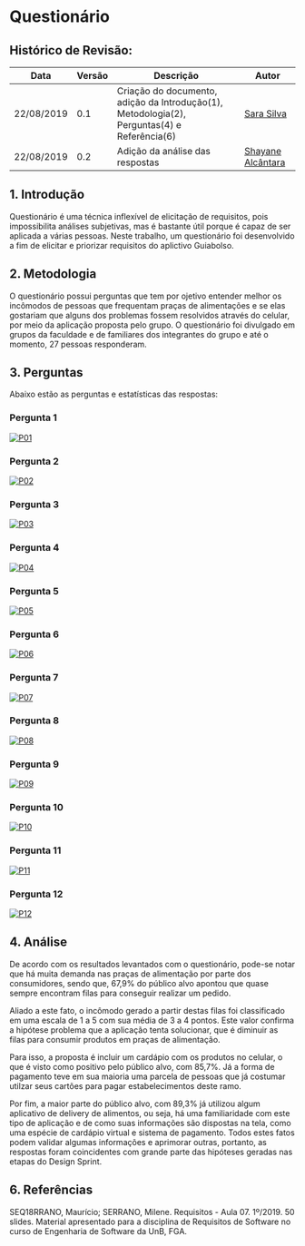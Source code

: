 # Questionário 
  
## Histórico de Revisão:

|Data|Versão|Descrição|Autor|
|-|-|-|-|
|22/08/2019|0.1|Criação do documento, adição da Introdução(1), Metodologia(2), Perguntas(4) e Referência(6) | [Sara Silva](https://github.com/silvasara) |
|22/08/2019|0.2|Adição da análise das respostas| [Shayane Alcântara](https://github.com/shayanealcantara)|

## 1. Introdução

Questionário é uma técnica inflexível de elicitação de requisitos, pois impossibilita análises subjetivas, mas é bastante útil porque é capaz de ser aplicada a várias pessoas. Neste trabalho, um questionário foi desenvolvido a fim de elicitar e priorizar requisitos do aplictivo Guiabolso.

## 2. Metodologia

O questionário possui perguntas que tem por ojetivo entender melhor os incômodos de pessoas que frequentam praças de alimentações e se elas gostariam que alguns dos problemas fossem resolvidos através do celular, por meio da aplicação proposta pelo grupo.
O questionário foi divulgado em grupos da faculdade e de familiares dos integrantes do grupo e até o momento, 27 pessoas responderam.

## 3. Perguntas 

Abaixo estão as perguntas e estatísticas das respostas:

### Pergunta 1
[ ![P01](../images/questionario/pergunta1.png) ](../images/questionario/pergunta1.png)

### Pergunta 2
[ ![P02](../images/questionario/pergunta2.png) ](../images/questionario/pergunta2.png)

### Pergunta 3
[ ![P03](../images/questionario/pergunta3.png) ](../images/questionario/pergunta3.png)

### Pergunta 4
[ ![P04](../images/questionario/pergunta4.png) ](../images/questionario/pergunta4.png)

### Pergunta 5
[ ![P05](../images/questionario/pergunta5.png) ](../images/questionario/pergunta5.png)

### Pergunta 6
[ ![P06](../images/questionario/pergunta6.png) ](../images/questionario/pergunta6.png)

### Pergunta 7
[ ![P07](../images/questionario/pergunta7.png) ](../images/questionario/pergunta7.png)

### Pergunta 8
[ ![P08](../images/questionario/pergunta8.png) ](../images/questionario/pergunta8.png)

### Pergunta 9
[ ![P09](../images/questionario/pergunta9.png) ](../images/questionario/pergunta9.png)

### Pergunta 10
[ ![P10](../images/questionario/pergunta10.png) ](../images/questionario/pergunta10.png)

### Pergunta 11
[ ![P11](../images/questionario/pergunta11.png) ](../images/questionario/pergunta11.png)

### Pergunta 12
[ ![P12](../images/questionario/pergunta12.png) ](../images/questionario/pergunta12.png)

## 4. Análise

De acordo com os resultados levantados com o questionário, pode-se notar que há muita demanda nas praças de alimentação por parte dos consumidores, sendo que, 67,9% do público alvo apontou que quase sempre encontram filas para conseguir realizar um pedido.

Aliado a este fato, o incômodo gerado a partir destas filas foi classificado em uma escala de 1 a 5 com sua média de 3 a 4 pontos. Este valor confirma a hipótese problema que a aplicação tenta solucionar, que é diminuir as filas para consumir produtos em praças de alimentação.

Para isso, a proposta é incluir um cardápio com os produtos no celular, o que é visto como positivo pelo público alvo, com 85,7%. Já a forma de pagamento teve em sua maioria uma parcela de pessoas que já costumar utilzar seus cartões para pagar estabelecimentos deste ramo.

Por fim, a maior parte do público alvo, com 89,3% já utilizou algum aplicativo de delivery de alimentos, ou seja, há uma familiaridade com este tipo de aplicação e de como suas informações são dispostas na tela, como uma espécie de cardápio virtual e sistema de pagamento. Todos estes fatos podem validar algumas informações e aprimorar outras, portanto, as respostas foram coincidentes com grande parte das hipóteses geradas nas etapas do Design Sprint.

## 6. Referências

SEQ18RRANO, Maurício; SERRANO, Milene. Requisitos - Aula 07. 1º/2019. 50 slides. Material apresentado para a disciplina de Requisitos de Software no curso de Engenharia de Software da UnB, FGA.

